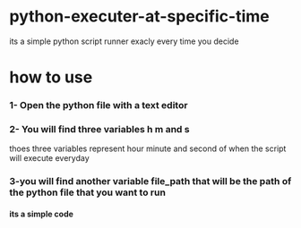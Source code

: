 # python-executer-at-specific-time

its a simple python script runner exacly every time you decide

# how to use

### 1- Open the python file with a text editor

### 2- You will find three variables h m and s

thoes three variables represent hour minute and second of when the script
will execute everyday

### 3-you will find another variable file_path that will be the path of the python file that you want to run


#### its a simple code
